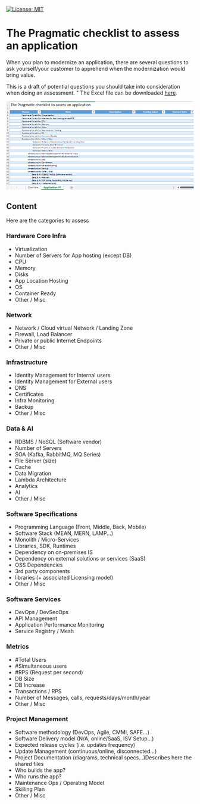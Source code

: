 [![License: MIT](https://img.shields.io/badge/License-MIT-yellow.svg)](https://opensource.org/licenses/MIT)

# The Pragmatic checklist to assess an application

When you plan to modernize an application, there are several questions to ask yourself/your customer to apprehend when the modernization would bring value.

This is a draft of potential questions you should take into consideration when doing an assessment.
"
The Excel file can be downloaded [here](Application-Assessment.xlsx).

![The checklist](media/screenshot.png)

## Content

Here are the categories to assess

### Hardware Core Infra

- Virtualization
- Number of Servers for App hosting (except DB)
- CPU
- Memory
- Disks
- App Location Hosting
- OS
- Container Ready
- Other / Misc

### Network

- Network / Cloud virtual Network / Landing Zone
- Firewall, Load Balancer
- Private or public Internet Endpoints
- Other / Misc

### Infrastructure

- Identity Management for Internal users
- Identity Management for External users
- DNS
- Certificates
- Infra Monitoring
- Backup
- Other / Misc

### Data & AI

- RDBMS / NoSQL (Software vendor)
- Number of Servers
- SOA (Kafka, RabbitMQ, MQ Series)
- File Server (size)
- Cache
- Data Migration
- Lambda Architecture
- Analytics
- AI
- Other / Misc

### Software Specifications

- Programming Language (Front, Middle, Back, Mobile)
- Software Stack (MEAN, MERN, LAMP...)
- Monolith / Micro-Services
- Libraries, SDK, Runtimes
- Dependency on on-premises IS
- Dependency on external solutions or services (SaaS)
- OSS Dependencies
- 3rd party components
- libraries (+ associated Licensing model)
- Other / Misc

### Software Services

- DevOps / DevSecOps
- API Management
- Application Performance Monitoring
- Service Registry / Mesh

### Metrics

- #Total Users
- #Simultaneous users
- #RPS (Request per second)
- DB Size
- DB Increase
- Transactions / RPS
- Number of Messages, calls, requests/days/month/year
- Other / Misc

### Project Management

- Software methodology (DevOps, Agile, CMMI, SAFE…)
- Software Delivery model (N/A, online/SaaS, ISV Setup…)
- Expected release cycles (i.e. updates frequency)
- Update Management (continuous/online, disconnected…)
- Project Documentation (diagrams, technical specs…)Describes here the shared files
- Who builds the app?
- Who runs the app?
- Maintenance Ops / Operating Model
- Skilling Plan
- Other / Misc
